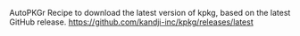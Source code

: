 AutoPKGr Recipe to download the latest version of kpkg, based on the latest GitHub release.
https://github.com/kandji-inc/kpkg/releases/latest